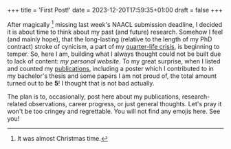 +++
title = 'First Post!'
date = 2023-12-20T17:59:35+01:00
draft = false
+++

After magically [^1] missing last week's NAACL submission deadline, I decided it is about time to think about my past (and future) research.
Somehow I feel (and mainly hope), that the long-lasting (relative to the length of my PhD contract) stroke of cynicism, a part of my [quarter-life crisis](https://en.wikipedia.org/wiki/Quarter-life_crisis), is beginning to temper.
So, here I am, building what I always thought could not be built due to lack of content: *my personal website*.
To my great surprise, when I listed and counted my [publications](/publications), including a poster which I contributed to in my bachelor's thesis and some papers I am not proud of, the total amount turned out to be **5**! 
I thought that is not bad actually. 

The plan is to, occasionally, post here about my publications, research-related observations, career progress, or just general thoughts. 
Let's pray it won't be too cringey and regrettable. You will not find any emojis here. See you! 

[^1]: It was almost Christmas time.